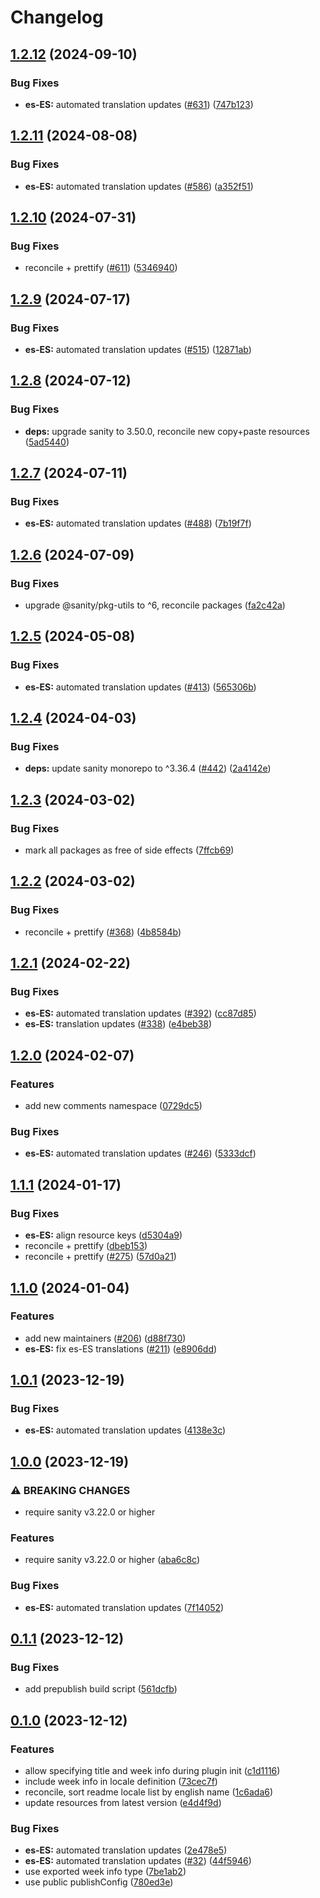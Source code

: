 # Changelog

## [1.2.12](https://github.com/sanity-io/locales/compare/locale-es-es-v1.2.11...locale-es-es-v1.2.12) (2024-09-10)


### Bug Fixes

* **es-ES:** automated translation updates ([#631](https://github.com/sanity-io/locales/issues/631)) ([747b123](https://github.com/sanity-io/locales/commit/747b12345a3bf79a06f7a4cdd148933723b667e2))

## [1.2.11](https://github.com/sanity-io/locales/compare/locale-es-es-v1.2.10...locale-es-es-v1.2.11) (2024-08-08)


### Bug Fixes

* **es-ES:** automated translation updates ([#586](https://github.com/sanity-io/locales/issues/586)) ([a352f51](https://github.com/sanity-io/locales/commit/a352f5175449532224bdd15fb08ec477ca020a1d))

## [1.2.10](https://github.com/sanity-io/locales/compare/locale-es-es-v1.2.9...locale-es-es-v1.2.10) (2024-07-31)


### Bug Fixes

* reconcile + prettify ([#611](https://github.com/sanity-io/locales/issues/611)) ([5346940](https://github.com/sanity-io/locales/commit/534694059e674d5150f7f484fd79411b0f5b74a2))

## [1.2.9](https://github.com/sanity-io/locales/compare/locale-es-es-v1.2.8...locale-es-es-v1.2.9) (2024-07-17)


### Bug Fixes

* **es-ES:** automated translation updates ([#515](https://github.com/sanity-io/locales/issues/515)) ([12871ab](https://github.com/sanity-io/locales/commit/12871ab6e3db7d9018a4bb45c2817abc02da308c))

## [1.2.8](https://github.com/sanity-io/locales/compare/locale-es-es-v1.2.7...locale-es-es-v1.2.8) (2024-07-12)


### Bug Fixes

* **deps:** upgrade sanity to 3.50.0, reconcile new copy+paste resources ([5ad5440](https://github.com/sanity-io/locales/commit/5ad5440692ba75d76b5de468a5ed5cdfd01de995))

## [1.2.7](https://github.com/sanity-io/locales/compare/locale-es-es-v1.2.6...locale-es-es-v1.2.7) (2024-07-11)


### Bug Fixes

* **es-ES:** automated translation updates ([#488](https://github.com/sanity-io/locales/issues/488)) ([7b19f7f](https://github.com/sanity-io/locales/commit/7b19f7ffbd96a966227a39d75b273650901842f5))

## [1.2.6](https://github.com/sanity-io/locales/compare/locale-es-es-v1.2.5...locale-es-es-v1.2.6) (2024-07-09)


### Bug Fixes

* upgrade @sanity/pkg-utils to ^6, reconcile packages ([fa2c42a](https://github.com/sanity-io/locales/commit/fa2c42a0e8550ead90dcc61fe1abcecdacf8fd20))

## [1.2.5](https://github.com/sanity-io/locales/compare/locale-es-es-v1.2.4...locale-es-es-v1.2.5) (2024-05-08)


### Bug Fixes

* **es-ES:** automated translation updates ([#413](https://github.com/sanity-io/locales/issues/413)) ([565306b](https://github.com/sanity-io/locales/commit/565306b9e6b35fd59e36a23fb08c1c268cfd1e06))

## [1.2.4](https://github.com/sanity-io/locales/compare/locale-es-es-v1.2.3...locale-es-es-v1.2.4) (2024-04-03)


### Bug Fixes

* **deps:** update sanity monorepo to ^3.36.4 ([#442](https://github.com/sanity-io/locales/issues/442)) ([2a4142e](https://github.com/sanity-io/locales/commit/2a4142e6e50eb5992b3432169cd71676c353276f))

## [1.2.3](https://github.com/sanity-io/locales/compare/locale-es-es-v1.2.2...locale-es-es-v1.2.3) (2024-03-02)


### Bug Fixes

* mark all packages as free of side effects ([7ffcb69](https://github.com/sanity-io/locales/commit/7ffcb6939ba729c3c6c528d81e14a833b9096f50))

## [1.2.2](https://github.com/sanity-io/locales/compare/locale-es-es-v1.2.1...locale-es-es-v1.2.2) (2024-03-02)


### Bug Fixes

* reconcile + prettify ([#368](https://github.com/sanity-io/locales/issues/368)) ([4b8584b](https://github.com/sanity-io/locales/commit/4b8584ba9804ab51af8da45211076c0ba86eda7b))

## [1.2.1](https://github.com/sanity-io/locales/compare/locale-es-es-v1.2.0...locale-es-es-v1.2.1) (2024-02-22)


### Bug Fixes

* **es-ES:** automated translation updates ([#392](https://github.com/sanity-io/locales/issues/392)) ([cc87d85](https://github.com/sanity-io/locales/commit/cc87d8503b5b515a477d6e05030470713e75c448))
* **es-ES:** translation updates ([#338](https://github.com/sanity-io/locales/issues/338)) ([e4beb38](https://github.com/sanity-io/locales/commit/e4beb387f2c1eb5d8e992d2c2aa02236acac264b))

## [1.2.0](https://github.com/sanity-io/locales/compare/locale-es-es-v1.1.1...locale-es-es-v1.2.0) (2024-02-07)


### Features

* add new comments namespace ([0729dc5](https://github.com/sanity-io/locales/commit/0729dc52cd29ac2611250663a32a7f1a5a039500))


### Bug Fixes

* **es-ES:** automated translation updates ([#246](https://github.com/sanity-io/locales/issues/246)) ([5333dcf](https://github.com/sanity-io/locales/commit/5333dcfc655cb6ae95afb061f081b43b71383974))

## [1.1.1](https://github.com/sanity-io/locales/compare/locale-es-es-v1.1.0...locale-es-es-v1.1.1) (2024-01-17)


### Bug Fixes

* **es-ES:** align resource keys ([d5304a9](https://github.com/sanity-io/locales/commit/d5304a9c859b84508377cf50f90e8d82f05a3d8c))
* reconcile + prettify ([dbeb153](https://github.com/sanity-io/locales/commit/dbeb153fc3f80207e357a888431d2fd739617821))
* reconcile + prettify ([#275](https://github.com/sanity-io/locales/issues/275)) ([57d0a21](https://github.com/sanity-io/locales/commit/57d0a21e05f631d47d74a2c029c9dcc3993bc7b0))

## [1.1.0](https://github.com/sanity-io/locales/compare/locale-es-es-v1.0.1...locale-es-es-v1.1.0) (2024-01-04)


### Features

* add new maintainers ([#206](https://github.com/sanity-io/locales/issues/206)) ([d88f730](https://github.com/sanity-io/locales/commit/d88f730245daf267354ceb85ffbc2ff3497962b7))
* **es-ES:** fix es-ES translations ([#211](https://github.com/sanity-io/locales/issues/211)) ([e8906dd](https://github.com/sanity-io/locales/commit/e8906dddecc73504c5728ba076922f4a08684037))

## [1.0.1](https://github.com/sanity-io/locales/compare/locale-es-es-v1.0.0...locale-es-es-v1.0.1) (2023-12-19)


### Bug Fixes

* **es-ES:** automated translation updates ([4138e3c](https://github.com/sanity-io/locales/commit/4138e3c708c1bc23a145b451da40041b57004c2c))

## [1.0.0](https://github.com/sanity-io/locales/compare/locale-es-es-v0.1.1...locale-es-es-v1.0.0) (2023-12-19)


### ⚠ BREAKING CHANGES

* require sanity v3.22.0 or higher

### Features

* require sanity v3.22.0 or higher ([aba6c8c](https://github.com/sanity-io/locales/commit/aba6c8c3fd4f6e11b193b96a3821420f72ccc47d))


### Bug Fixes

* **es-ES:** automated translation updates ([7f14052](https://github.com/sanity-io/locales/commit/7f1405259140c11db4fcddd9e21def50bb96c5da))

## [0.1.1](https://github.com/sanity-io/locales/compare/locale-es-es-v0.1.0...locale-es-es-v0.1.1) (2023-12-12)


### Bug Fixes

* add prepublish build script ([561dcfb](https://github.com/sanity-io/locales/commit/561dcfb24ab12f98fcc590b0dbc2cf297ea60485))

## [0.1.0](https://github.com/sanity-io/locales/compare/locale-es-es-v0.0.1...locale-es-es-v0.1.0) (2023-12-12)


### Features

* allow specifying title and week info during plugin init ([c1d1116](https://github.com/sanity-io/locales/commit/c1d1116bab0c99c6506a9744e33d6cf282bf1c1b))
* include week info in locale definition ([73cec7f](https://github.com/sanity-io/locales/commit/73cec7fb69ac92a565282aac0d08f13b634372fb))
* reconcile, sort readme locale list by english name ([1c6ada6](https://github.com/sanity-io/locales/commit/1c6ada624e83307f820d6c4ce1e7560eaf94b151))
* update resources from latest version ([e4d4f9d](https://github.com/sanity-io/locales/commit/e4d4f9daf8c2566f3ee7c9b002ac6d0051a2734c))


### Bug Fixes

* **es-ES:** automated translation updates ([2e478e5](https://github.com/sanity-io/locales/commit/2e478e55c3467cdacaee6c5fd50997d483f6ab03))
* **es-ES:** automated translation updates ([#32](https://github.com/sanity-io/locales/issues/32)) ([44f5946](https://github.com/sanity-io/locales/commit/44f5946a76d47b3db6dd16c3b0baee93e0833899))
* use exported week info type ([7be1ab2](https://github.com/sanity-io/locales/commit/7be1ab27939e1836e000155c576362fb5f54bd3e))
* use public publishConfig ([780ed3e](https://github.com/sanity-io/locales/commit/780ed3e6d35198fedebd769e71bf1dcc09fc6528))
